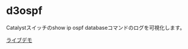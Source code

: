 # d3ospf

Catalystスイッチのshow ip ospf databaseコマンドのログを可視化します。

[ライブデモ](https://sites.google.com/site/d3ospfdemo/home)

